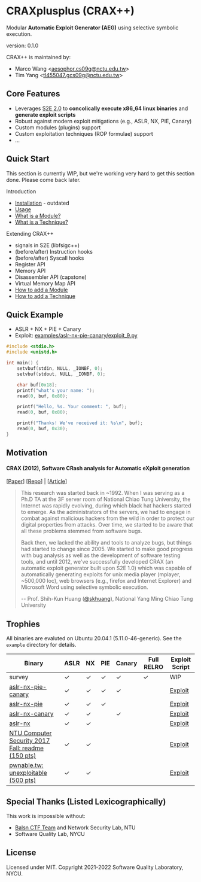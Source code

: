 # CRAXplusplus (CRAX++)

Modular **Automatic Exploit Generator (AEG)** using selective symbolic execution.

version: 0.1.0

CRAX++ is maintained by:

* Marco Wang \<aesophor.cs09g@nctu.edu.tw\> 
* Tim Yang \<tl455047.gcs09g@nctu.edu.tw\>

## Core Features

* Leverages [S2E 2.0](https://github.com/S2E/s2e) to **concolically execute x86_64 linux binaries** and **generate exploit scripts**
* Robust against modern exploit mitigations (e.g., ASLR, NX, PIE, Canary)
* Custom modules (plugins) support
* Custom exploitation techniques (ROP formulae) support
* ...

## Quick Start

This section is currently WIP, but we're working very hard to get this section done. Please come back later.

Introduction

* [Installation](Documentation/BUILD.md) - outdated
* [Usage]()
* [What is a Module?]()
* [What is a Technique?]()

Extending CRAX++

* signals in S2E (libfsigc++)
* (before/after) Instruction hooks
* (before/after) Syscall hooks
* Register API
* Memory API
* Disassembler API (capstone)
* Virtual Memory Map API
* [How to add a Module]()
* [How to add a Technique]()

## Quick Example

* ASLR + NX + PIE + Canary
* Exploit: [examples/aslr-nx-pie-canary/exploit_9.py](examples/aslr-nx-pie-canary/exploit_9.py)

```c
#include <stdio.h>
#include <unistd.h>

int main() {
    setvbuf(stdin, NULL, _IONBF, 0);
    setvbuf(stdout, NULL, _IONBF, 0);

    char buf[0x18];
    printf("what's your name: ");
    read(0, buf, 0x80);

    printf("Hello, %s. Your comment: ", buf);
    read(0, buf, 0x80);

    printf("Thanks! We've received it: %s\n", buf);
    read(0, buf, 0x30);
}
```

## Motivation

#### CRAX (2012), Software CRash analysis for Automatic eXploit generation

[[Paper](https://ir.nctu.edu.tw/bitstream/11536/24012/1/000332520700022.pdf)] [[Repo](https://github.com/SQLab/CRAX/tree/workable)] | [[Article](https://skhuang.web.nctu.edu.tw/research/)]

> This research was started back in ~1992. When I was serving as a Ph.D TA at the 3F server room of National Chiao Tung University, the Internet was rapidly evolving, during which black hat hackers started to emerge. As the administrators of the servers, we had to engage in combat against malicious hackers from the wild in order to protect our digital properties from attacks. Over time, we started to be aware that all these problems stemmed from software bugs.
> 
> Back then, we lacked the ability and tools to analyze bugs, but things had started to change since 2005. We started to make good progress with bug analysis as well as the development of software testing tools, and until 2012, we've successfully developed CRAX (an automatic exploit generator built upon S2E 1.0) which was capable of automatically generating exploits for unix media player (mplayer, ~500,000 loc), web browsers (e.g., firefox and Internet Explorer) and Microsoft Word using selective symbolic execution.
> 
> -- Prof. Shih-Kun Huang ([@skhuang](https://github.com/skhuang)), National Yang Ming Chiao Tung University

## Trophies

All binaries are evaluted on Ubuntu 20.04.1 (5.11.0-46-generic). See the `example` directory for details.

| Binary | ASLR | NX | PIE | Canary | Full RELRO | Exploit Script |
| --- | --- | --- | --- | --- | --- | --- |
| survey | ✓ | ✓ | ✓ | ✓ | ✓ | WIP |
| [aslr-nx-pie-canary](examples/aslr-nx-pie-canary) | ✓ | ✓ | ✓ | ✓ | | [Exploit](examples/aslr-nx-pie-canary/exploit_9.py) |
| [aslr-nx-pie](examples/aslr-nx-pie) | ✓ | ✓ | ✓ | | | [Exploit](examples/aslr-nx-pie/exploit_2.py) |
| [aslr-nx-canary](examples/aslr-nx-canary) | ✓ | ✓ | | ✓ | | [Exploit](examples/aslr-nx-canary/exploit_2.py) |
| [aslr-nx](examples/aslr-nx) | ✓ | ✓ | | | | [Exploit](examples/aslr-nx/exploit_0.py) |
| [NTU Computer Security 2017 Fall: readme (150 pts)](examples/readme) | ✓ | ✓ | | | | [Exploit](examples/readme/exploit_0.py) |
| [pwnable.tw: unexploitable (500 pts)](https://pwnable.tw/challenge/#20) | ✓ | ✓ | | | | [Exploit](examples/unexploitable/exploit_0.py) |

## Special Thanks (Listed Lexicographically)

This work is impossible without:

* [Balsn CTF Team](https://github.com/balsn) and Network Security Lab, NTU
* Software Quality Lab, NYCU

## License

Licensed under MIT. Copyright 2021-2022 Software Quality Laboratory, NYCU.
